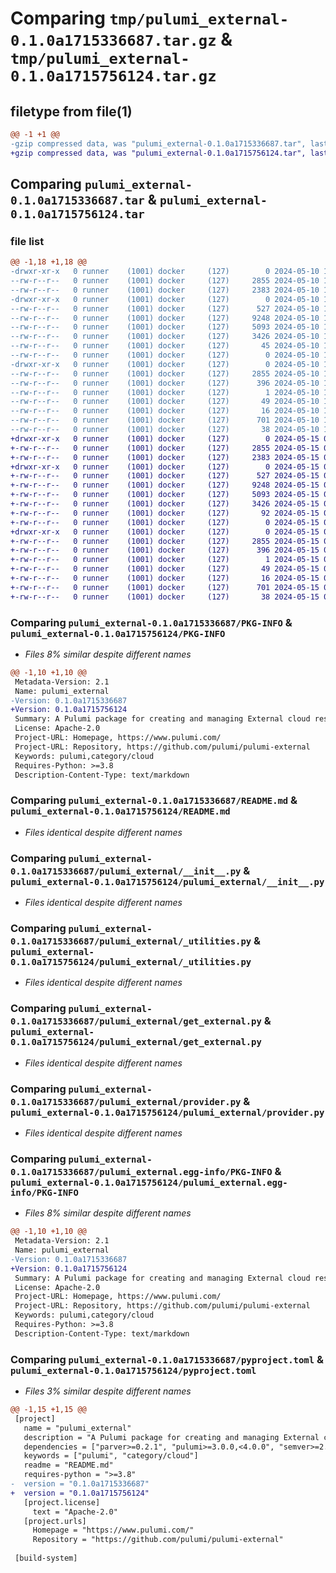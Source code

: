 # Comparing `tmp/pulumi_external-0.1.0a1715336687.tar.gz` & `tmp/pulumi_external-0.1.0a1715756124.tar.gz`

## filetype from file(1)

```diff
@@ -1 +1 @@
-gzip compressed data, was "pulumi_external-0.1.0a1715336687.tar", last modified: Fri May 10 10:27:31 2024, max compression
+gzip compressed data, was "pulumi_external-0.1.0a1715756124.tar", last modified: Wed May 15 06:58:05 2024, max compression
```

## Comparing `pulumi_external-0.1.0a1715336687.tar` & `pulumi_external-0.1.0a1715756124.tar`

### file list

```diff
@@ -1,18 +1,18 @@
-drwxr-xr-x   0 runner    (1001) docker     (127)        0 2024-05-10 10:27:31.716563 pulumi_external-0.1.0a1715336687/
--rw-r--r--   0 runner    (1001) docker     (127)     2855 2024-05-10 10:27:31.712563 pulumi_external-0.1.0a1715336687/PKG-INFO
--rw-r--r--   0 runner    (1001) docker     (127)     2383 2024-05-10 10:27:24.000000 pulumi_external-0.1.0a1715336687/README.md
-drwxr-xr-x   0 runner    (1001) docker     (127)        0 2024-05-10 10:27:31.712563 pulumi_external-0.1.0a1715336687/pulumi_external/
--rw-r--r--   0 runner    (1001) docker     (127)      527 2024-05-10 10:27:24.000000 pulumi_external-0.1.0a1715336687/pulumi_external/__init__.py
--rw-r--r--   0 runner    (1001) docker     (127)     9248 2024-05-10 10:27:24.000000 pulumi_external-0.1.0a1715336687/pulumi_external/_utilities.py
--rw-r--r--   0 runner    (1001) docker     (127)     5093 2024-05-10 10:27:24.000000 pulumi_external-0.1.0a1715336687/pulumi_external/get_external.py
--rw-r--r--   0 runner    (1001) docker     (127)     3426 2024-05-10 10:27:24.000000 pulumi_external-0.1.0a1715336687/pulumi_external/provider.py
--rw-r--r--   0 runner    (1001) docker     (127)       45 2024-05-10 10:27:24.000000 pulumi_external-0.1.0a1715336687/pulumi_external/pulumi-plugin.json
--rw-r--r--   0 runner    (1001) docker     (127)        0 2024-05-10 10:27:24.000000 pulumi_external-0.1.0a1715336687/pulumi_external/py.typed
-drwxr-xr-x   0 runner    (1001) docker     (127)        0 2024-05-10 10:27:31.712563 pulumi_external-0.1.0a1715336687/pulumi_external.egg-info/
--rw-r--r--   0 runner    (1001) docker     (127)     2855 2024-05-10 10:27:31.000000 pulumi_external-0.1.0a1715336687/pulumi_external.egg-info/PKG-INFO
--rw-r--r--   0 runner    (1001) docker     (127)      396 2024-05-10 10:27:31.000000 pulumi_external-0.1.0a1715336687/pulumi_external.egg-info/SOURCES.txt
--rw-r--r--   0 runner    (1001) docker     (127)        1 2024-05-10 10:27:31.000000 pulumi_external-0.1.0a1715336687/pulumi_external.egg-info/dependency_links.txt
--rw-r--r--   0 runner    (1001) docker     (127)       49 2024-05-10 10:27:31.000000 pulumi_external-0.1.0a1715336687/pulumi_external.egg-info/requires.txt
--rw-r--r--   0 runner    (1001) docker     (127)       16 2024-05-10 10:27:31.000000 pulumi_external-0.1.0a1715336687/pulumi_external.egg-info/top_level.txt
--rw-r--r--   0 runner    (1001) docker     (127)      701 2024-05-10 10:27:24.000000 pulumi_external-0.1.0a1715336687/pyproject.toml
--rw-r--r--   0 runner    (1001) docker     (127)       38 2024-05-10 10:27:31.716563 pulumi_external-0.1.0a1715336687/setup.cfg
+drwxr-xr-x   0 runner    (1001) docker     (127)        0 2024-05-15 06:58:05.625694 pulumi_external-0.1.0a1715756124/
+-rw-r--r--   0 runner    (1001) docker     (127)     2855 2024-05-15 06:58:05.625694 pulumi_external-0.1.0a1715756124/PKG-INFO
+-rw-r--r--   0 runner    (1001) docker     (127)     2383 2024-05-15 06:57:59.000000 pulumi_external-0.1.0a1715756124/README.md
+drwxr-xr-x   0 runner    (1001) docker     (127)        0 2024-05-15 06:58:05.625694 pulumi_external-0.1.0a1715756124/pulumi_external/
+-rw-r--r--   0 runner    (1001) docker     (127)      527 2024-05-15 06:57:59.000000 pulumi_external-0.1.0a1715756124/pulumi_external/__init__.py
+-rw-r--r--   0 runner    (1001) docker     (127)     9248 2024-05-15 06:57:59.000000 pulumi_external-0.1.0a1715756124/pulumi_external/_utilities.py
+-rw-r--r--   0 runner    (1001) docker     (127)     5093 2024-05-15 06:57:59.000000 pulumi_external-0.1.0a1715756124/pulumi_external/get_external.py
+-rw-r--r--   0 runner    (1001) docker     (127)     3426 2024-05-15 06:57:59.000000 pulumi_external-0.1.0a1715756124/pulumi_external/provider.py
+-rw-r--r--   0 runner    (1001) docker     (127)       92 2024-05-15 06:57:59.000000 pulumi_external-0.1.0a1715756124/pulumi_external/pulumi-plugin.json
+-rw-r--r--   0 runner    (1001) docker     (127)        0 2024-05-15 06:57:59.000000 pulumi_external-0.1.0a1715756124/pulumi_external/py.typed
+drwxr-xr-x   0 runner    (1001) docker     (127)        0 2024-05-15 06:58:05.625694 pulumi_external-0.1.0a1715756124/pulumi_external.egg-info/
+-rw-r--r--   0 runner    (1001) docker     (127)     2855 2024-05-15 06:58:05.000000 pulumi_external-0.1.0a1715756124/pulumi_external.egg-info/PKG-INFO
+-rw-r--r--   0 runner    (1001) docker     (127)      396 2024-05-15 06:58:05.000000 pulumi_external-0.1.0a1715756124/pulumi_external.egg-info/SOURCES.txt
+-rw-r--r--   0 runner    (1001) docker     (127)        1 2024-05-15 06:58:05.000000 pulumi_external-0.1.0a1715756124/pulumi_external.egg-info/dependency_links.txt
+-rw-r--r--   0 runner    (1001) docker     (127)       49 2024-05-15 06:58:05.000000 pulumi_external-0.1.0a1715756124/pulumi_external.egg-info/requires.txt
+-rw-r--r--   0 runner    (1001) docker     (127)       16 2024-05-15 06:58:05.000000 pulumi_external-0.1.0a1715756124/pulumi_external.egg-info/top_level.txt
+-rw-r--r--   0 runner    (1001) docker     (127)      701 2024-05-15 06:57:59.000000 pulumi_external-0.1.0a1715756124/pyproject.toml
+-rw-r--r--   0 runner    (1001) docker     (127)       38 2024-05-15 06:58:05.625694 pulumi_external-0.1.0a1715756124/setup.cfg
```

### Comparing `pulumi_external-0.1.0a1715336687/PKG-INFO` & `pulumi_external-0.1.0a1715756124/PKG-INFO`

 * *Files 8% similar despite different names*

```diff
@@ -1,10 +1,10 @@
 Metadata-Version: 2.1
 Name: pulumi_external
-Version: 0.1.0a1715336687
+Version: 0.1.0a1715756124
 Summary: A Pulumi package for creating and managing External cloud resources.
 License: Apache-2.0
 Project-URL: Homepage, https://www.pulumi.com/
 Project-URL: Repository, https://github.com/pulumi/pulumi-external
 Keywords: pulumi,category/cloud
 Requires-Python: >=3.8
 Description-Content-Type: text/markdown
```

### Comparing `pulumi_external-0.1.0a1715336687/README.md` & `pulumi_external-0.1.0a1715756124/README.md`

 * *Files identical despite different names*

### Comparing `pulumi_external-0.1.0a1715336687/pulumi_external/__init__.py` & `pulumi_external-0.1.0a1715756124/pulumi_external/__init__.py`

 * *Files identical despite different names*

### Comparing `pulumi_external-0.1.0a1715336687/pulumi_external/_utilities.py` & `pulumi_external-0.1.0a1715756124/pulumi_external/_utilities.py`

 * *Files identical despite different names*

### Comparing `pulumi_external-0.1.0a1715336687/pulumi_external/get_external.py` & `pulumi_external-0.1.0a1715756124/pulumi_external/get_external.py`

 * *Files identical despite different names*

### Comparing `pulumi_external-0.1.0a1715336687/pulumi_external/provider.py` & `pulumi_external-0.1.0a1715756124/pulumi_external/provider.py`

 * *Files identical despite different names*

### Comparing `pulumi_external-0.1.0a1715336687/pulumi_external.egg-info/PKG-INFO` & `pulumi_external-0.1.0a1715756124/pulumi_external.egg-info/PKG-INFO`

 * *Files 8% similar despite different names*

```diff
@@ -1,10 +1,10 @@
 Metadata-Version: 2.1
 Name: pulumi_external
-Version: 0.1.0a1715336687
+Version: 0.1.0a1715756124
 Summary: A Pulumi package for creating and managing External cloud resources.
 License: Apache-2.0
 Project-URL: Homepage, https://www.pulumi.com/
 Project-URL: Repository, https://github.com/pulumi/pulumi-external
 Keywords: pulumi,category/cloud
 Requires-Python: >=3.8
 Description-Content-Type: text/markdown
```

### Comparing `pulumi_external-0.1.0a1715336687/pyproject.toml` & `pulumi_external-0.1.0a1715756124/pyproject.toml`

 * *Files 3% similar despite different names*

```diff
@@ -1,15 +1,15 @@
 [project]
   name = "pulumi_external"
   description = "A Pulumi package for creating and managing External cloud resources."
   dependencies = ["parver>=0.2.1", "pulumi>=3.0.0,<4.0.0", "semver>=2.8.1"]
   keywords = ["pulumi", "category/cloud"]
   readme = "README.md"
   requires-python = ">=3.8"
-  version = "0.1.0a1715336687"
+  version = "0.1.0a1715756124"
   [project.license]
     text = "Apache-2.0"
   [project.urls]
     Homepage = "https://www.pulumi.com/"
     Repository = "https://github.com/pulumi/pulumi-external"
 
 [build-system]
```

